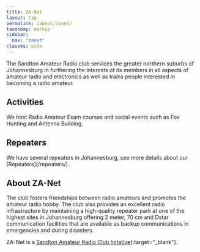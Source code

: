 ```yaml
---
title: ZA-Net
layout: tag
permalink: /about/zanet/
taxonomy: markup
sidebar:
  nav: "zanet" 
classes: wide
---
```


The Sandton Amateur Radio club services the greater northern suburbs of Johannesburg in furthering the interests of its members in all aspects of amateur radio and electronics as well as trains people interested in becoming a radio amateur.

<h2 data-toc-skip>Activities</h2>
We host Radio Amateur Exam courses and social events such as Fox Hunting and Antenna Building.

<h2 data-toc-skip>Repeaters</h2>
We have several repeaters in Johannesburg, see more details about our [Repeaters](/repeaters/).

<h2 data-toc-skip>About ZA-Net</h2>
The club fosters friendships between radio amateurs and promotes the amateur radio hobby. The club also provides an excellent radio infrastructure by maintaining a high-quality repeater park at one of the highest sites in Johannesburg offering 2 meter, 70 cm and Dstar communication facilities that are available as backup communications in emergencies and during disasters.

ZA-Net is a [Sandton Amateur Radio Club Initative](http://www.zs6stn.org.za/){:target="_blank"}.